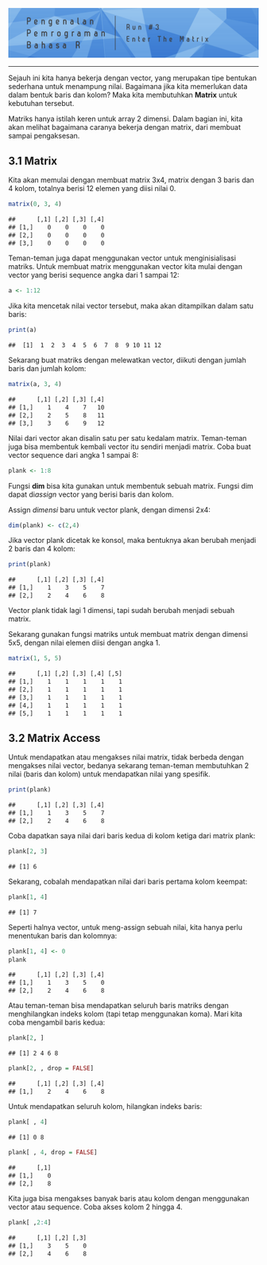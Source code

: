 
![](../images/header3.png)<!-- -->

-----

Sejauh ini kita hanya bekerja dengan vector, yang merupakan tipe
bentukan sederhana untuk menampung nilai. Bagaimana jika kita memerlukan
data dalam bentuk baris dan kolom? Maka kita membutuhkan **Matrix**
untuk kebutuhan tersebut.

Matriks hanya istilah keren untuk array 2 dimensi. Dalam bagian ini,
kita akan melihat bagaimana caranya bekerja dengan matrix, dari membuat
sampai pengaksesan.

## 3.1 Matrix

Kita akan memulai dengan membuat matrix 3x4, matrix dengan 3 baris dan 4
kolom, totalnya berisi 12 elemen yang diisi nilai 0.

``` r
matrix(0, 3, 4)
```

    ##      [,1] [,2] [,3] [,4]
    ## [1,]    0    0    0    0
    ## [2,]    0    0    0    0
    ## [3,]    0    0    0    0

Teman-teman juga dapat menggunakan vector untuk menginisialisasi
matriks. Untuk membuat matrix menggunakan vector kita mulai dengan
vector yang berisi sequence angka dari 1 sampai 12:

``` r
a <- 1:12
```

Jika kita mencetak nilai vector tersebut, maka akan ditampilkan dalam
satu baris:

``` r
print(a)
```

    ##  [1]  1  2  3  4  5  6  7  8  9 10 11 12

Sekarang buat matriks dengan melewatkan vector, diikuti dengan jumlah
baris dan jumlah kolom:

``` r
matrix(a, 3, 4)
```

    ##      [,1] [,2] [,3] [,4]
    ## [1,]    1    4    7   10
    ## [2,]    2    5    8   11
    ## [3,]    3    6    9   12

Nilai dari vector akan disalin satu per satu kedalam matrix. Teman-teman
juga bisa membentuk kembali vector itu sendiri menjadi matrix. Coba buat
vector sequence dari angka 1 sampai 8:

``` r
plank <- 1:8
```

Fungsi **dim** bisa kita gunakan untuk membentuk sebuah matrix. Fungsi
dim dapat di*assign* vector yang berisi baris dan kolom.

Assign *dimensi* baru untuk vector plank, dengan dimensi 2x4:

``` r
dim(plank) <- c(2,4)
```

Jika vector plank dicetak ke konsol, maka bentuknya akan berubah menjadi
2 baris dan 4 kolom:

``` r
print(plank)
```

    ##      [,1] [,2] [,3] [,4]
    ## [1,]    1    3    5    7
    ## [2,]    2    4    6    8

Vector plank tidak lagi 1 dimensi, tapi sudah berubah menjadi sebuah
matrix.

Sekarang gunakan fungsi matriks untuk membuat matrix dengan dimensi 5x5,
dengan nilai elemen diisi dengan angka 1.

``` r
matrix(1, 5, 5)
```

    ##      [,1] [,2] [,3] [,4] [,5]
    ## [1,]    1    1    1    1    1
    ## [2,]    1    1    1    1    1
    ## [3,]    1    1    1    1    1
    ## [4,]    1    1    1    1    1
    ## [5,]    1    1    1    1    1

## 3.2 Matrix Access

Untuk mendapatkan atau mengakses nilai matrix, tidak berbeda dengan
mengakses nilai vector, bedanya sekarang teman-teman membutuhkan 2 nilai
(baris dan kolom) untuk mendapatkan nilai yang spesifik.

``` r
print(plank)
```

    ##      [,1] [,2] [,3] [,4]
    ## [1,]    1    3    5    7
    ## [2,]    2    4    6    8

Coba dapatkan saya nilai dari baris kedua di kolom ketiga dari matrix
plank:

``` r
plank[2, 3]
```

    ## [1] 6

Sekarang, cobalah mendapatkan nilai dari baris pertama kolom keempat:

``` r
plank[1, 4]
```

    ## [1] 7

Seperti halnya vector, untuk meng-assign sebuah nilai, kita hanya perlu
menentukan baris dan kolomnya:

``` r
plank[1, 4] <- 0
plank
```

    ##      [,1] [,2] [,3] [,4]
    ## [1,]    1    3    5    0
    ## [2,]    2    4    6    8

Atau teman-teman bisa mendapatkan seluruh baris matriks dengan
menghilangkan indeks kolom (tapi tetap menggunakan koma). Mari kita coba
mengambil baris kedua:

``` r
plank[2, ]
```

    ## [1] 2 4 6 8

``` r
plank[2, , drop = FALSE]
```

    ##      [,1] [,2] [,3] [,4]
    ## [1,]    2    4    6    8

Untuk mendapatkan seluruh kolom, hilangkan indeks baris:

``` r
plank[ , 4]
```

    ## [1] 0 8

``` r
plank[ , 4, drop = FALSE]
```

    ##      [,1]
    ## [1,]    0
    ## [2,]    8

Kita juga bisa mengakses banyak baris atau kolom dengan menggunakan
vector atau sequence. Coba akses kolom 2 hingga 4.

``` r
plank[ ,2:4]
```

    ##      [,1] [,2] [,3]
    ## [1,]    3    5    0
    ## [2,]    4    6    8
